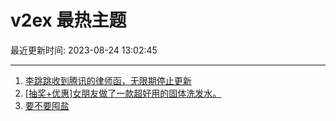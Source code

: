 # v2ex 最热主题

最近更新时间: 2023-08-24 13:02:45

--- 
1. [李跳跳收到腾讯的律师函，无限期停止更新](https://www.v2ex.com/t/967813) 
2. [[抽奖+优惠]女朋友做了一款超好用的固体洗发水。](https://www.v2ex.com/t/967824) 
3. [要不要囤盐](https://www.v2ex.com/t/967832) 
